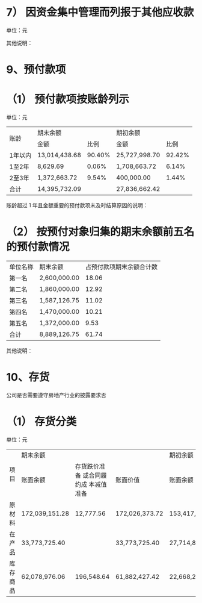 # 7） 因资金集中管理而列报于其他应收款  

单位：元  

其他说明：  

# 9、预付款项  

# （1） 预付款项按账龄列示  

单位：元  


<html><body><table><tr><td rowspan="2">账龄</td><td colspan="2">期末余额</td><td colspan="2">期初余额</td></tr><tr><td>金额</td><td>比例</td><td>金额</td><td>比例</td></tr><tr><td>1年以内</td><td>13,014,438.68</td><td>90.40%</td><td>25,727,998.70</td><td>92.42%</td></tr><tr><td>1至2年</td><td>8,629.69</td><td>0.06%</td><td>1,708,663.72</td><td>6.14%</td></tr><tr><td>2至3年</td><td>1,372,663.72</td><td>9.54%</td><td>400,000.00</td><td>1.44%</td></tr><tr><td>合计</td><td>14,395,732.09</td><td></td><td>27,836,662.42</td><td></td></tr></table></body></html>

账龄超过 1 年且金额重要的预付款项未及时结算原因的说明：  

# （2） 按预付对象归集的期末余额前五名的预付款情况  

<html><body><table><tr><td>单位名称</td><td>期末余额</td><td>占预付款项期末余额合计数</td></tr><tr><td>第一名</td><td>2,600,000.00</td><td>18.06</td></tr><tr><td>第二名</td><td>1,860,000.00</td><td>12.92</td></tr><tr><td>第三名</td><td>1,587,126.75</td><td>11.02</td></tr><tr><td>第四名</td><td>1,470,000.00</td><td>10.21</td></tr><tr><td>第五名</td><td>1,372,000.00</td><td>9.53</td></tr><tr><td>合计</td><td>8,889,126.75</td><td>61.74</td></tr></table></body></html>

其他说明：  

# 10、存货  

公司是否需要遵守房地产行业的披露要求否  

# （1） 存货分类  

单位：元  

<html><body><table><tr><td rowspan="2">项目</td><td colspan="3">期末余额</td><td colspan="3">期初余额</td></tr><tr><td>账面余额</td><td>存货跌价准备 或合同履约成 本减值准备</td><td>账面价值</td><td>账面余额</td><td>存货跌价准备 或合同履约成 本减值准备</td><td>账面价值</td></tr><tr><td>原材料</td><td>172,039,151.28</td><td>12,777.56</td><td>172,026,373.72</td><td>153,417,106.01</td><td>12,777.56</td><td>153,404,328.45</td></tr><tr><td>在产品</td><td>33,773,725.40</td><td></td><td>33,773,725.40</td><td>27,714,804.19</td><td></td><td>27,714,804.19</td></tr><tr><td>库存商品</td><td>62,078,976.06</td><td>196,548.64</td><td>61,882,427.42</td><td>22,668,291.24</td><td>204,126.28</td><td>22,464,164.96</td></tr></table></body></html>  